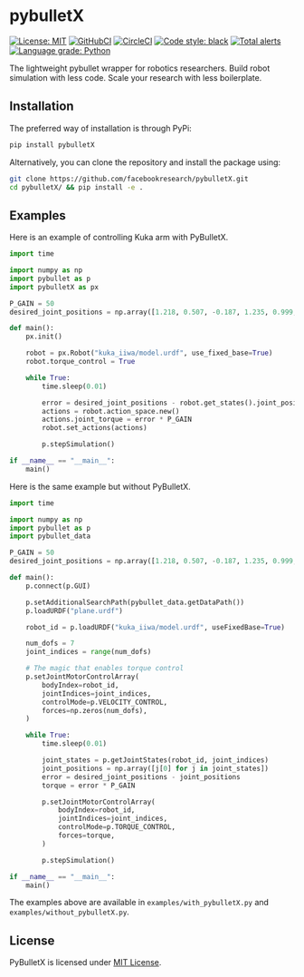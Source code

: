 # pybulletX

[![License: MIT](https://img.shields.io/badge/License-MIT-green.svg)](LICENSE)
[![GitHubCI](https://github.com/facebookresearch/pybulletX/workflows/CI/badge.svg)](https://github.com/facebookresearch/pybulletX/actions)
[![CircleCI](https://circleci.com/gh/facebookresearch/pybulletX.svg?style=shield&circle-token=ad4f47a46ed4cc4ff976cdd2f79fcf7ef4494459)](https://circleci.com/gh/facebookresearch/pybulletX)
[![Code style: black](https://img.shields.io/badge/code%20style-black-000000.svg)](https://github.com/psf/black)
[![Total alerts](https://img.shields.io/lgtm/alerts/g/facebookresearch/pybulletX.svg?logo=lgtm&logoWidth=18)](https://lgtm.com/projects/g/facebookresearch/pybulletX/alerts/)
[![Language grade: Python](https://img.shields.io/lgtm/grade/python/g/facebookresearch/pybulletX.svg?logo=lgtm&logoWidth=18)](https://lgtm.com/projects/g/facebookresearch/pybulletX/context:python)


The lightweight pybullet wrapper for robotics researchers.
Build robot simulation with less code.
Scale your research with less boilerplate.

## Installation

The preferred way of installation is through PyPi:
```bash
pip install pybulletX
```

Alternatively, you can clone the repository and install the package using:
```bash
git clone https://github.com/facebookresearch/pybulletX.git 
cd pybulletX/ && pip install -e .
```

## Examples
Here is an example of controlling Kuka arm with PyBulletX.

```python
import time

import numpy as np
import pybullet as p
import pybulletX as px

P_GAIN = 50
desired_joint_positions = np.array([1.218, 0.507, -0.187, 1.235, 0.999, 1.279, 0])

def main():
    px.init()

    robot = px.Robot("kuka_iiwa/model.urdf", use_fixed_base=True)
    robot.torque_control = True

    while True:
        time.sleep(0.01)

        error = desired_joint_positions - robot.get_states().joint_position
        actions = robot.action_space.new()
        actions.joint_torque = error * P_GAIN
        robot.set_actions(actions)

        p.stepSimulation()

if __name__ == "__main__":
    main()
```

Here is the same example but without PyBulletX.
```python
import time

import numpy as np
import pybullet as p
import pybullet_data

P_GAIN = 50
desired_joint_positions = np.array([1.218, 0.507, -0.187, 1.235, 0.999, 1.279, 0])

def main():
    p.connect(p.GUI)

    p.setAdditionalSearchPath(pybullet_data.getDataPath())
    p.loadURDF("plane.urdf")

    robot_id = p.loadURDF("kuka_iiwa/model.urdf", useFixedBase=True)

    num_dofs = 7
    joint_indices = range(num_dofs)

    # The magic that enables torque control
    p.setJointMotorControlArray(
        bodyIndex=robot_id,
        jointIndices=joint_indices,
        controlMode=p.VELOCITY_CONTROL,
        forces=np.zeros(num_dofs),
    )

    while True:
        time.sleep(0.01)

        joint_states = p.getJointStates(robot_id, joint_indices)
        joint_positions = np.array([j[0] for j in joint_states])
        error = desired_joint_positions - joint_positions
        torque = error * P_GAIN

        p.setJointMotorControlArray(
            bodyIndex=robot_id,
            jointIndices=joint_indices,
            controlMode=p.TORQUE_CONTROL,
            forces=torque,
        )

        p.stepSimulation()

if __name__ == "__main__":
    main()
```

The examples above are available in `examples/with_pybulletX.py` and `examples/without_pybulletX.py`.

## License
PyBulletX is licensed under [MIT License](LICENSE).
